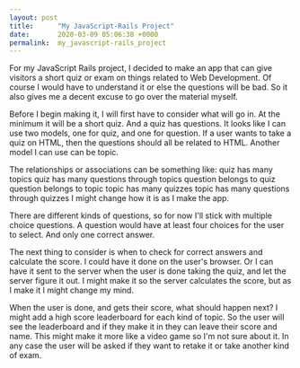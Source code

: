 ```yaml
---
layout: post
title:      "My JavaScript-Rails Project"
date:       2020-03-09 05:06:38 +0000
permalink:  my_javascript-rails_project
---
```



For my JavaScript Rails project, I decided to make an app that can give visitors a short quiz or exam on things related to Web Development. Of course I would have to understand it or else the questions will be bad. So it also gives me a decent excuse to go over the material myself.

Before I begin making it, I will first have to consider what will go in. At the minimum it will be a short quiz. And a quiz has questions. It looks like I can use two models, one for quiz, and one for question. If a user wants to take a quiz on HTML, then the questions should all be related to HTML. Another model I can use can be topic.

The relationships or associations can be something like:
quiz has many topics
quiz has many questions through topics
question belongs to quiz
question belongs to topic
topic has many quizzes
topic has many questions through quizzes
I might change how it is as I make the app.

There are different kinds of questions, so for now I'll stick with multiple choice questions. A question would have at least four choices for the user to select. And only one correct answer.

The next thing to consider is when to check for correct answers and calculate the score. I could have it done on the user's browser. Or I can have it sent to the server when the user is done taking the quiz, and let the server figure it out. I might make it so the server calculates the score, but as I make it I might change my mind.

When the user is done, and gets their score, what should happen next? I might add a high score leaderboard for each kind of topic. So the user will see the leaderboard and if they make it in they can leave their score and name. This might make it more like a video game so I'm not sure about it. In any case the user will be asked if they want to retake it or take another kind of exam.
